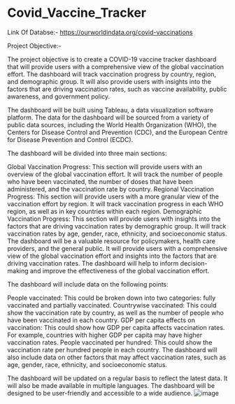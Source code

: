 # Covid_Vaccine_Tracker
Link Of Databse:- https://ourworldindata.org/covid-vaccinations

Project Objective:-

The project objective is to create a COVID-19 vaccine tracker dashboard that will provide users with a comprehensive view of the global vaccination effort. The dashboard will track vaccination progress by country, region, and demographic group. It will also provide users with insights into the factors that are driving vaccination rates, such as vaccine availability, public awareness, and government policy.

The dashboard will be built using Tableau, a data visualization software platform. The data for the dashboard will be sourced from a variety of public data sources, including the World Health Organization (WHO), the Centers for Disease Control and Prevention (CDC), and the European Centre for Disease Prevention and Control (ECDC).

The dashboard will be divided into three main sections:

Global Vaccination Progress: This section will provide users with an overview of the global vaccination effort. It will track the number of people who have been vaccinated, the number of doses that have been administered, and the vaccination rate by country. Regional Vaccination Progress: This section will provide users with a more granular view of the vaccination effort by region. It will track vaccination progress in each WHO region, as well as in key countries within each region. Demographic Vaccination Progress: This section will provide users with insights into the factors that are driving vaccination rates by demographic group. It will track vaccination rates by age, gender, race, ethnicity, and socioeconomic status. The dashboard will be a valuable resource for policymakers, health care providers, and the general public. It will provide users with a comprehensive view of the global vaccination effort and insights into the factors that are driving vaccination rates. The dashboard will help to inform decision-making and improve the effectiveness of the global vaccination effort.

The dashboard will include data on the following points:

People vaccinated: This could be broken down into two categories: fully vaccinated and partially vaccinated. Countrywise vaccinated: This could show the vaccination rate by country, as well as the number of people who have been vaccinated in each country. GDP per capita effects on vaccination: This could show how GDP per capita affects vaccination rates. For example, countries with higher GDP per capita may have higher vaccination rates. People vaccinated per hundred: This could show the vaccination rate per hundred people in each country. The dashboard will also include data on other factors that may affect vaccination rates, such as age, gender, race, ethnicity, and socioeconomic status.

The dashboard will be updated on a regular basis to reflect the latest data. It will also be made available in multiple languages. The dashboard will be designed to be user-friendly and accessible to a wide audience.
![image](https://github.com/chitranshkumar9/Covid_Vaccine_Tracker/assets/105735020/eb8f4210-18ba-4245-889a-da7a16a19620)
